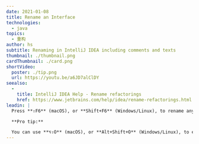 ```yaml
---
date: 2021-01-08
title: Rename an Interface
technologies:
  - java
topics:
  - 重构
author: hs
subtitle: Renaming in IntelliJ IDEA including comments and texts
thumbnail: ./thumbnail.png
cardThumbnail: ./card.png
shortVideo:
  poster: ./tip.png
  url: https://youtu.be/a6JD7alClDY
seealso:
  - 
    title: IntelliJ IDEA Help - Rename refactorings
    href: https://www.jetbrains.com/help/idea/rename-refactorings.html
leadin: |
  Press **⇧F6** (macOS), or **Shift+F6** (Windows/Linux), to rename anything in IntelliJ IDEA, including interfaces. Everything that uses that interface will also be renamed.

  **Pro tip:**

  You can use **⌥⇧O** (macOS), or **Alt+Shift+O** (Windows/Linux), to expand the inlay hints to also consider Comments and Text.
---
```


